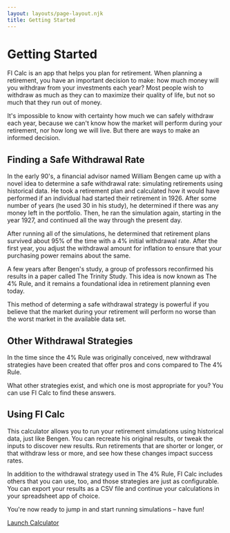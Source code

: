 ```yaml
---
layout: layouts/page-layout.njk
title: Getting Started
---
```


# Getting Started

FI Calc is an app that helps you plan for retirement.
When planning a retirement, you have an important decision to make: how
much money will you withdraw from your investments each year? Most
people wish to withdraw as much as they can to maximize their quality of
life, but not so much that they run out of money.

It's impossible to know with certainty how much we can safely withdraw
each year, because we can't know how the market will perform during your
retirement, nor how long we will live. But there are ways to make an
informed decision.

## Finding a Safe Withdrawal Rate

In the early 90's, a financial advisor named William Bengen came up with
a novel idea to determine a safe withdrawal rate: simulating retirements
using historical data. He took a retirement plan and calculated how it
would have performed if an individual had started their retirement in 1926.
After some number of years (he used 30 in his study), he
determined if there was any money left in the portfolio. Then, he ran
the simulation again, starting in the year 1927, and continued all the
way through the present day.

After running all of the simulations, he determined that retirement
plans survived about 95% of the time with a 4% initial withdrawal rate.
After the first year, you adjust the withdrawal amount for inflation to
ensure that your purchasing power remains about the same.

A few years after Bengen's study, a group of professors reconfirmed his
results in a paper called The Trinity Study. This idea is now known as
The 4% Rule, and it remains a foundational idea in retirement planning
even today.

This method of determing a safe withdrawal strategy is powerful if you
believe that the market during your retirement will perform no worse
than the worst market in the available data set.

## Other Withdrawal Strategies

In the time since the 4% Rule was originally conceived, new withdrawal
strategies have been created that offer pros and cons compared to The 4%
Rule.

What other strategies exist, and which one is most appropriate for you?
You can use FI Calc to find these answers.

## Using FI Calc

This calculator allows you to run your retirement simulations using
historical data, just like Bengen. You can recreate his original
results, or tweak the inputs to discover new results. Run retirements
that are shorter or longer, or that withdraw less or more, and see how
these changes impact success rates.

In addition to the withdrawal strategy used in The 4% Rule, FI Calc
includes others that you can use, too, and those strategies are just as
configurable. You can export your results as a CSV file and continue
your calculations in your spreadsheet app of choice.

You're now ready to jump in and start running simulations – have fun!

<div class="page_ctas">
  <a href="https://ficalc.app/calculator" class="button page_ctaBtn">
    Launch Calculator
  </a>
</div>
